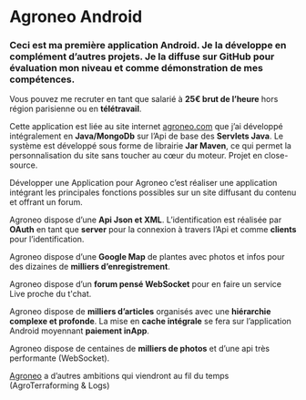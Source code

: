 # Agroneo Android
### Ceci est ma **première application Android**. Je la développe en complément d’autres projets. Je la diffuse sur GitHub pour évaluation mon niveau et comme démonstration de mes compétences.

Vous pouvez me recruter en tant que salarié à **25€ brut de l’heure** hors région parisienne ou en **télétravail**.

Cette application est liée au site internet [agroneo.com](https://agroneo.com/) que j’ai développé intégralement en **Java/MongoDb** sur l’Api de base des **Servlets Java**. Le système est développé sous forme de librairie **Jar Maven**, ce qui permet la personnalisation du site sans toucher au cœur du moteur. Projet en close-source.

Développer une Application pour Agroneo c’est réaliser une application intégrant les principales fonctions possibles sur un site diffusant du contenu et offrant un forum.

Agroneo dispose d’une **Api Json et XML**. L’identification est réalisée par **OAuth** en tant que **server** pour la connexion à travers l’Api et comme **clients** pour l’identification.

Agroneo dispose d’une **Google Map** de plantes avec photos et infos pour des dizaines de **milliers d’enregistrement**.

Agroneo dispose d’un **forum pensé WebSocket** pour en faire un service Live proche du t'chat.

Agroneo dispose de **milliers d’articles** organisés avec une **hiérarchie complexe et profonde**. La mise en **cache intégrale** se fera sur l’application Android moyennant **paiement inApp**.

Agroneo dispose de centaines de **milliers de photos** et d’une api très performante (WebSocket).

[Agroneo](https://agroneo.com/) a d’autres ambitions qui viendront au fil du temps (AgroTerraforming & Logs)
 
 
